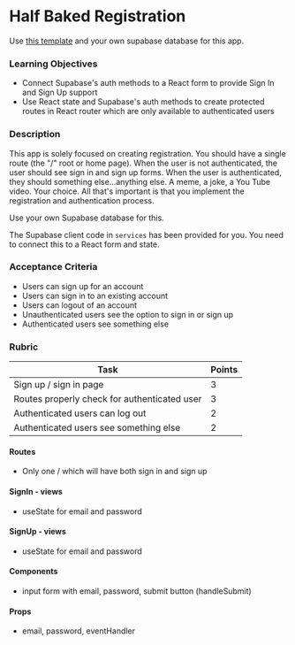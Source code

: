 # Half Baked Registration

Use [this template](https://github.com/alchemycodelab/react-half-baked-registration) and your own supabase database for this app.

### Learning Objectives

- Connect Supabase's auth methods to a React form to provide Sign In and Sign Up support
- Use React state and Supabase's auth methods to create protected routes in React router which are only available to authenticated users

### Description

This app is solely focused on creating registration. You should have a single route (the "/" root or home page). When the user is not authenticated, the user should see sign in and sign up forms. When the user is authenticated, they should something else...anything else. A meme, a joke, a You Tube video. Your choice. All that's important is that you implement the registration and authentication process.

Use your own Supabase database for this.

The Supabase client code in `services` has been provided for you. You need to connect this to a React form and state.

### Acceptance Criteria

- Users can sign up for an account
- Users can sign in to an existing account
- Users can logout of an account
- Unauthenticated users see the option to sign in or sign up
- Authenticated users see something else

### Rubric

| Task                                         | Points |
| -------------------------------------------- | ------ |
| Sign up / sign in page                       | 3      |
| Routes properly check for authenticated user | 3      |
| Authenticated users can log out              | 2      |
| Authenticated users see something else       | 2      |

#### Routes

- Only one / which will have both sign in and sign up

#### SignIn - views

- useState for email and password

#### SignUp - views

- useState for email and password

#### Components

- input form with email, password, submit button (handleSubmit)

#### Props

- email, password, eventHandler
